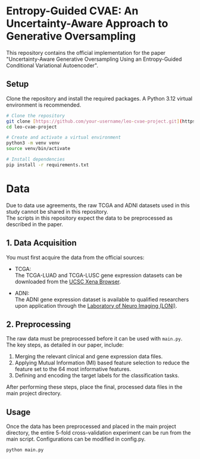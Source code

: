 # Entropy-Guided CVAE: An Uncertainty-Aware Approach to Generative Oversampling

This repository contains the official implementation for the paper "Uncertainty-Aware Generative Oversampling Using an
Entropy-Guided Conditional Variational Autoencoder".

## Setup

Clone the repository and install the required packages. A Python 3.12 virtual environment is recommended.

```bash
# Clone the repository
git clone [https://github.com/your-username/leo-cvae-project.git](https://github.com/your-username/leo-cvae-project.git)
cd leo-cvae-project

# Create and activate a virtual environment 
python3 -m venv venv
source venv/bin/activate

# Install dependencies
pip install -r requirements.txt
```

# Data

Due to data use agreements, the raw TCGA and ADNI datasets used in this study cannot be shared in this repository.  
The scripts in this repository expect the data to be preprocessed as described in the paper.


## 1. Data Acquisition

You must first acquire the data from the official sources:

- TCGA:  
  The TCGA-LUAD and TCGA-LUSC gene expression datasets can be downloaded from the [UCSC Xena Browser](https://xenabrowser.net/).

- ADNI:  
  The ADNI gene expression dataset is available to qualified researchers upon application through the [Laboratory of Neuro Imaging (LONI)](http://adni.loni.usc.edu/).


## 2. Preprocessing

The raw data must be preprocessed before it can be used with `main.py`.  
The key steps, as detailed in our paper, include:

1. Merging the relevant clinical and gene expression data files.  
2. Applying Mutual Information (MI) based feature selection to reduce the feature set to the 64 most informative features.  
3. Defining and encoding the target labels for the classification tasks.  

After performing these steps, place the final, processed data files in the main project directory.




## Usage

Once the data has been preprocessed and placed in the main project directory, the entire 5-fold cross-validation experiment can be run from the main script. Configurations can be modified in config.py.

```bash
python main.py
```
